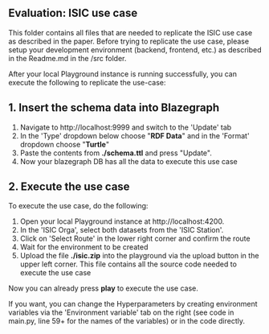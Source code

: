 ## Evaluation: ISIC use case

This folder contains all files that are needed to replicate the ISIC use case as described in the paper. Before trying to replicate the use case, please setup your development environment (backend, frontend, etc.) as described in the Readme.md in the /src folder.

After your local Playground instance is running successfully, you can execute the following to replicate the use-case:

## 1. Insert the schema data into Blazegraph

1. Navigate to http://localhost:9999 and switch to the 'Update' tab
2. In the 'Type' dropdown below choose "**RDF Data**" and in the 'Format' dropdown choose "**Turtle**"
3. Paste the contents from **./schema.ttl** and press "Update".
4. Now your blazegraph DB has all the data to execute this use case

## 2. Execute the use case

To execute the use case, do the following: 

1. Open your local Playground instance at http://localhost:4200. 
2. In the 'ISIC Orga', select both datasets from the 'ISIC Station'. 
3. Click on 'Select Route' in the lower right corner and confirm the route
4. Wait for the environment to be created
4. Upload the file **./isic.zip** into the playground via the upload button in the upper left corner. This file contains all the source code needed to execute the use case

Now you can already press **play** to execute the use case.

If you want, you can change the Hyperparameters by creating environment variables via the 'Environment variable' tab on the right (see code in main.py, line 59+ for the names of the variables) or in the code directly.
